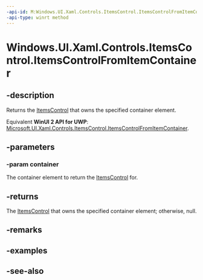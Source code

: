 ```yaml
---
-api-id: M:Windows.UI.Xaml.Controls.ItemsControl.ItemsControlFromItemContainer(Windows.UI.Xaml.DependencyObject)
-api-type: winrt method
---
```


<!-- Method syntax
public Windows.UI.Xaml.Controls.ItemsControl ItemsControlFromItemContainer(Windows.UI.Xaml.DependencyObject container)
-->

# Windows.UI.Xaml.Controls.ItemsControl.ItemsControlFromItemContainer

## -description
Returns the [ItemsControl](itemscontrol.md) that owns the specified container element.

Equivalent **WinUI 2 API for UWP**: [Microsoft.UI.Xaml.Controls.ItemsControl.ItemsControlFromItemContainer](/windows/winui/api/microsoft.ui.xaml.controls.itemscontrol.itemscontrolfromitemcontainer).

## -parameters
### -param container
The container element to return the [ItemsControl](itemscontrol.md) for.

## -returns
The [ItemsControl](itemscontrol.md) that owns the specified container element; otherwise, null.

## -remarks

## -examples

## -see-also
